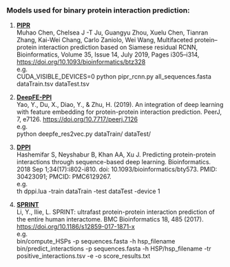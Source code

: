 ### Models used for binary protein interaction prediction:
1. **[PIPR](https://github.com/muhaochen/seq_ppi)**  
Muhao Chen, Chelsea J -T Ju, Guangyu Zhou, Xuelu Chen, Tianran Zhang, Kai-Wei Chang, Carlo Zaniolo, Wei Wang, Multifaceted protein–protein interaction prediction based on Siamese residual RCNN, Bioinformatics, Volume 35, Issue 14, July 2019, Pages i305–i314, https://doi.org/10.1093/bioinformatics/btz328  
e.g.  
CUDA_VISIBLE_DEVICES=0 python pipr_rcnn.py all_sequences.fasta dataTrain.tsv dataTest.tsv  

2. **[DeepFE-PPI](https://github.com/xal2019/DeepFE-PPI)**  
Yao, Y., Du, X., Diao, Y., & Zhu, H. (2019). An integration of deep learning with feature embedding for protein-protein interaction prediction. PeerJ, 7, e7126. https://doi.org/10.7717/peerj.7126  
e.g.  
python deepfe_res2vec.py dataTrain/ dataTest/  

3. **[DPPI](https://github.com/hashemifar/DPPI)**  
Hashemifar S, Neyshabur B, Khan AA, Xu J. Predicting protein-protein interactions through sequence-based deep learning. Bioinformatics. 2018 Sep 1;34(17):i802-i810. doi: 10.1093/bioinformatics/bty573. PMID: 30423091; PMCID: PMC6129267.  
e.g.  
th dppi.lua -train dataTrain -test dataTest -device 1  

4. **[SPRINT](https://github.com/lucian-ilie/SPRINT)**  
Li, Y., Ilie, L. SPRINT: ultrafast protein-protein interaction prediction of the entire human interactome. BMC Bioinformatics 18, 485 (2017). https://doi.org/10.1186/s12859-017-1871-x  
e.g.  
bin/compute_HSPs -p sequences.fasta -h hsp_filename  
bin/predict_interactions -p sequences.fasta -h HSP/hsp_filename -tr positive_interactions.tsv -e -o score_results.txt
